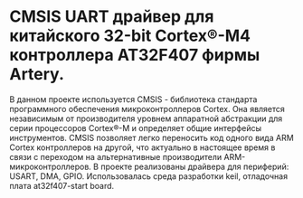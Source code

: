 # CMSIS UART драйвер для китайского 32-bit Cortex®-M4 контроллера AT32F407 фирмы Artery.


В данном проекте используется CMSIS - библиотека стандарта программного обеспечения микроконтроллеров Cortex. Она является 
независимым от производителя уровнем аппаратной абстракции для серии процессоров Cortex®-M и определяет общие интерфейсы инструментов. CMSIS позволяет легко 
переносить код одного вида ARM Cortex контроллеров на другой, что актуально в настоящее время в 
связи с переходом на альтернативные производители ARM-микроконтроллеров. 
В проекте реализованы драйвера для периферий: USART, DMA, GPIO. 
Использовалась среда разработки keil, отладочная плата at32f407-start board.
